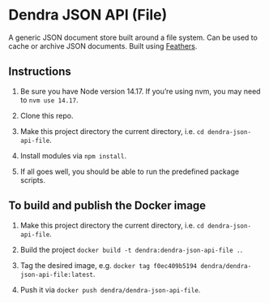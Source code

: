 # Dendra JSON API (File)

A generic JSON document store built around a file system. Can be used to cache or archive JSON documents. Built using [Feathers](https://feathersjs.com).

## Instructions

1. Be sure you have Node version 14.17. If you’re using nvm, you may need to `nvm use 14.17`.

2. Clone this repo.

3. Make this project directory the current directory, i.e. `cd dendra-json-api-file`.

4. Install modules via `npm install`.

5. If all goes well, you should be able to run the predefined package scripts.

## To build and publish the Docker image

1. Make this project directory the current directory, i.e. `cd dendra-json-api-file`.

2. Build the project `docker build -t dendra:dendra-json-api-file .`.

3. Tag the desired image, e.g. `docker tag f0ec409b5194 dendra/dendra-json-api-file:latest`.

4. Push it via `docker push dendra/dendra-json-api-file`.

